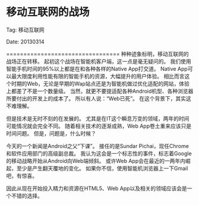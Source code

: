 移动互联网的战场
================

Tag: 移动互联网

Date: 20130314

=================================
种种迹象标明，移动互联网的战场正在转移。
起初这个战场在智能机客户端，这一点是毫无疑问的。
我们使用智能手机时间的95%以上都是在和各种各样的Native App打交道。
Native App可以最大限度利用性能有限的智能手机的资源，大幅提升的用户体验。
相比而言这个时期的Web，无论是早期的Wap站点还是为智能机做过优化适配的网站，体验上都差了不是一个数量级。
当然，就更不要提适配各种Android机型、各种浏览器所要付出的开发上的成本了。
所以有人说：“Web已死”。
在这个背景下，其实这不难理解。

但是技术是无时不刻的在发展的。
尤其是在IT这个瞬息万变的领域，两年的时间可能情况就会完全不同。
随着相关技术的逐渐成熟，Web App卷土重来应该只是时间问题。
但是，问题是，什么时候？

今天的一个新闻是Android之父“下课”。
接任的是Sundar Pichai，现任Chrome和软件应用部门的高级副总裁。
我认为这会是一个标志性的事件，标志着Google的移动战略开始从Android向Web端倾斜。
或许Web App会在最近的一两年内崛起，至少是产生翻天覆地的变化。
如果你不信，使用智能机浏览器上一下Gmail吧，有惊喜。

因此从现在开始投入精力和资源在HTML5、Web App以及相关的领域应该会是一个不错的选择。
